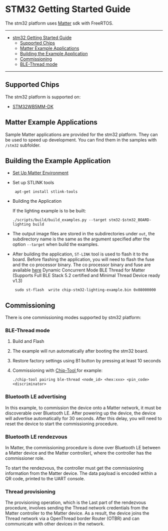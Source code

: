 # STM32 Getting Started Guide

The stm32 platform uses
[Matter](https://github.com/project-chip/connectedhomeip) sdk with FreeRTOS.

---

-   [stm32 Getting Started Guide](#stm32-getting-started-guide)
    -   [Supported Chips](#supported-chips)
    -   [Matter Example Applications](#matter-example-applications)
    -   [Building the Example Application](#building-the-example-application)
    -   [Commissioning](#commissioning)
    -   [BLE-Thread mode](#ble-thread-mode)

---

## Supported Chips

The stm32 platform is supported on:

-   [STM32WB5MM-DK](https://www.st.com/en/evaluation-tools/stm32wb5mm-dk.html)

## Matter Example Applications

Sample Matter applications are provided for the stm32 platform. They can be used
to speed up development. You can find them in the samples with `/stm32`
subfolder.

## Building the Example Application

-   [Set Up Matter Environment](../../guides/BUILDING.md)

-   Set up STLINK tools

    ```
     apt-get install stlink-tools
    ```

-   Building the Application

    If the lighting example is to be built:

    ```
    ./scripts/build/build_examples.py --target stm32-$stm32_BOARD-lighting build
    ```

-   The output image files are stored in the subdirectories under `out`, the
    subdirectory name is the same as the argument specified after the option
    `--target` when build the examples.

-   After building the application, `ST-LINK` tool is used to flash it to the
    board. Before flashing the application, you will need to flash the fuse and
    the co processor binary. The co processor binary and fuse are available
    [here](https://github.com/stm32-hotspot/stm32wb-matter-device-over-thread/tree/main/Projects/STM32WB_Copro_Wireless_Binaries/STM32WB5x)
    Dynamic Concurrent Mode BLE Thread for Matter (Supports Full BLE Stack 5.2
    certified and Minimal Thread Device ready v1.3)

    ```
     sudo st-flash  write chip-stm32-lighting-example.bin 0x08000000

    ```

## Commissioning

There is one commissioning modes supported by stm32 platform:

### BLE-Thread mode

1. Build and Flash
2. The example will run automatically after booting the stm32 board.
3. Restore factory settings using B1 button by pressing at least 10 seconds
4. Commissioning with
   [Chip-Tool](https://github.com/project-chip/connectedhomeip/tree/master/examples/chip-tool),for
   example:

    ```
    ./chip-tool pairing ble-thread <node_id> <hex:xxx> <pin_code> <discriminator>
    ```

### Bluetooth LE advertising

In this example, to commission the device onto a Matter network, it must be
discoverable over Bluetooth LE. After powering up the device, the device will
advertise automatically for 30 seconds. After this delay, you will need to reset
the device to start the commissioning procedure.

### Bluetooth LE rendezvous

In Matter, the commissioning procedure is done over Bluetooth LE between a
Matter device and the Matter controller(, where the controller has the
commissioner role.

To start the rendezvous, the controller must get the commissioning information
from the Matter device. The data payload is encoded within a QR code, printed to
the UART console.

### Thread provisioning

The provisioning operation, which is the Last part of the rendezvous procedure,
involves sending the Thread network credentials from the Matter controller to
the Matter device. As a result, the device joins the Thread network via a
OpenThread border Router (OTBR) and can communicate with other devices in the
network.
